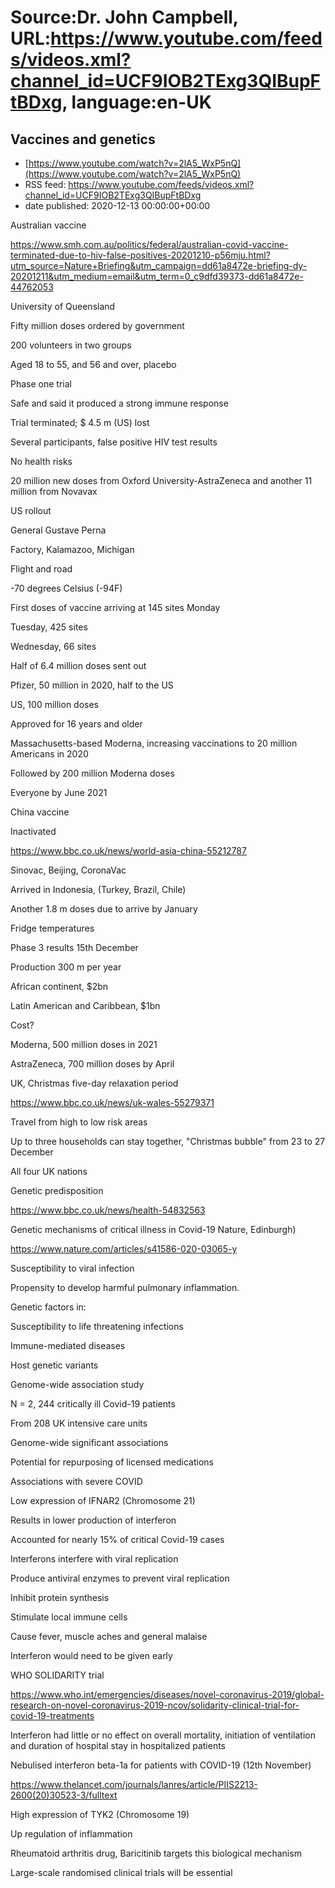 # Source:Dr. John Campbell, URL:https://www.youtube.com/feeds/videos.xml?channel_id=UCF9IOB2TExg3QIBupFtBDxg, language:en-UK

## Vaccines and genetics
 - [https://www.youtube.com/watch?v=2lA5_WxP5nQ](https://www.youtube.com/watch?v=2lA5_WxP5nQ)
 - RSS feed: https://www.youtube.com/feeds/videos.xml?channel_id=UCF9IOB2TExg3QIBupFtBDxg
 - date published: 2020-12-13 00:00:00+00:00

Australian vaccine

https://www.smh.com.au/politics/federal/australian-covid-vaccine-terminated-due-to-hiv-false-positives-20201210-p56mju.html?utm_source=Nature+Briefing&utm_campaign=dd61a8472e-briefing-dy-20201211&utm_medium=email&utm_term=0_c9dfd39373-dd61a8472e-44762053

University of Queensland

Fifty million doses ordered by government

200 volunteers in two groups

Aged 18 to 55, and 56 and over, placebo

Phase one trial

Safe and said it produced a strong immune response 

Trial terminated; $ 4.5 m (US) lost

Several participants, false positive HIV test results

No health risks

20 million new doses from Oxford University-AstraZeneca and another 11 million from Novavax

US rollout

General Gustave Perna

Factory, Kalamazoo, Michigan

Flight and road

-70 degrees Celsius (-94F)

First doses of vaccine arriving at 145 sites Monday

Tuesday, 425 sites

Wednesday, 66 sites

Half of 6.4 million doses sent out

Pfizer, 50 million in 2020, half to the US

US, 100 million doses

Approved for 16 years and older

Massachusetts-based Moderna, increasing vaccinations to 20 million Americans in 2020

Followed by 200 million Moderna doses

Everyone by June 2021

China vaccine

Inactivated

https://www.bbc.co.uk/news/world-asia-china-55212787

Sinovac, Beijing, CoronaVac

Arrived in Indonesia, (Turkey, Brazil, Chile)

Another 1.8 m doses due to arrive by January

Fridge temperatures

Phase 3 results 15th December

Production 300 m per year

African continent, $2bn

Latin American and Caribbean, $1bn

Cost?

Moderna, 500 million doses in 2021

AstraZeneca, 700 million doses by April

UK, Christmas five-day relaxation period

https://www.bbc.co.uk/news/uk-wales-55279371

Travel from high to low risk areas

Up to three households can stay together, "Christmas bubble" from 23 to 27 December

All four UK nations

Genetic predisposition

https://www.bbc.co.uk/news/health-54832563

Genetic mechanisms of critical illness in Covid-19 Nature, Edinburgh)

https://www.nature.com/articles/s41586-020-03065-y

Susceptibility to viral infection

Propensity to develop harmful pulmonary inflammation.

Genetic factors in:

Susceptibility to life threatening infections

Immune-mediated diseases

Host genetic variants

Genome-wide association study

N = 2, 244 critically ill Covid-19 patients

From 208 UK intensive care units

Genome-wide significant associations

Potential for repurposing of licensed medications

Associations with severe COVID

Low expression of IFNAR2 (Chromosome 21)

Results in lower production of interferon

Accounted for nearly 15% of critical Covid-19 cases

Interferons interfere with viral replication

Produce antiviral enzymes to prevent viral replication

Inhibit protein synthesis

Stimulate local immune cells

Cause fever, muscle aches and general malaise

Interferon would need to be given early

WHO SOLIDARITY trial

https://www.who.int/emergencies/diseases/novel-coronavirus-2019/global-research-on-novel-coronavirus-2019-ncov/solidarity-clinical-trial-for-covid-19-treatments

Interferon had little or no effect on overall mortality, initiation of ventilation and duration of hospital stay in hospitalized patients

Nebulised interferon beta-1a for patients with COVID-19 (12th November)

https://www.thelancet.com/journals/lanres/article/PIIS2213-2600(20)30523-3/fulltext

High expression of TYK2 (Chromosome 19)

Up regulation of inflammation

Rheumatoid arthritis drug, Baricitinib targets this biological mechanism

Large-scale randomised clinical trials will be essential

